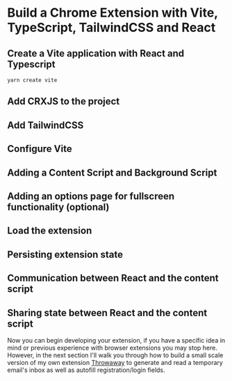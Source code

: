 # Build a Chrome Extension with Vite, TypeScript, TailwindCSS and React

## Create a Vite application with React and Typescript

```
yarn create vite
```

## Add CRXJS to the project

## Add TailwindCSS

## Configure Vite

## Adding a Content Script and Background Script

## Adding an options page for fullscreen functionality (optional)

## Load the extension

## Persisting extension state

## Communication between React and the content script

## Sharing state between React and the content script

Now you can begin developing your extension, if you have a specific idea in mind or previous experience with browser extensions you may stop here. However, in the next section I'll walk you through how to build a small scale version of my own extension [Throwaway](https://throwaway.raslan.dev) to generate and read a temporary email's inbox as well as autofill registration/login fields.

